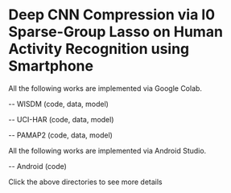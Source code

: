 # Deep CNN Compression via l0 Sparse-Group Lasso on Human Activity Recognition using Smartphone 

All the following works are implemented via Google Colab.

-- WISDM (code, data, model)

-- UCI-HAR (code, data, model)

-- PAMAP2 (code, data, model)

All the following works are implemented via Android Studio.

-- Android (code)

Click the above directories to see more details
